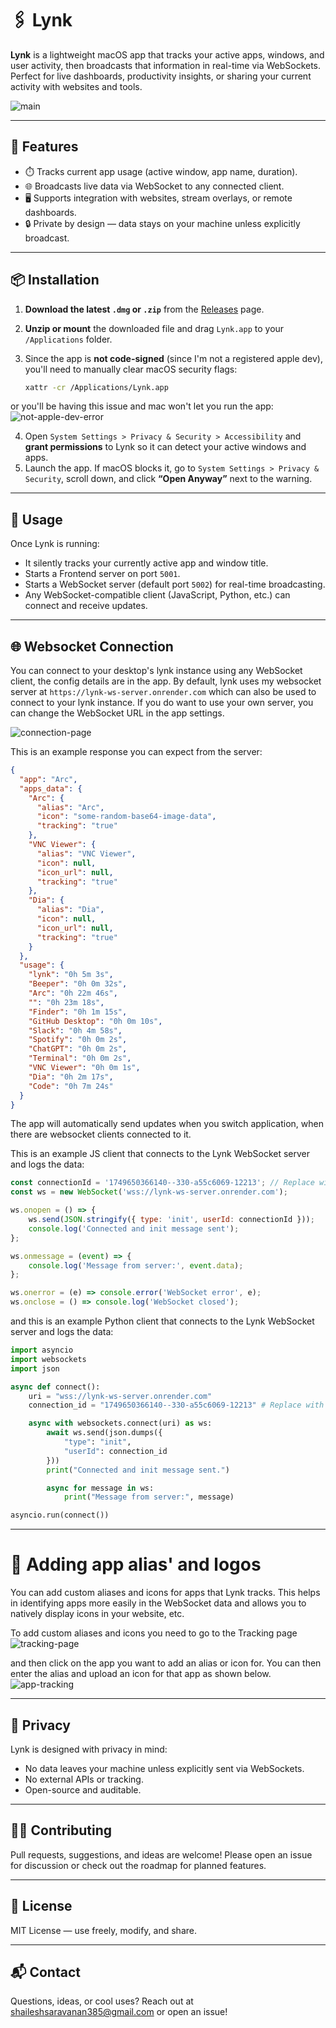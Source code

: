 # 🖇️ Lynk

**Lynk** is a lightweight macOS app that tracks your active apps, windows, and user activity, then broadcasts that information in real-time via WebSockets. Perfect for live dashboards, productivity insights, or sharing your current activity with websites and tools.

![main](images/main.png)

---

## 🚀 Features

* ⏱️ Tracks current app usage (active window, app name, duration).
* 🌐 Broadcasts live data via WebSocket to any connected client.
* 🖥️ Supports integration with websites, stream overlays, or remote dashboards.
* 🔒 Private by design — data stays on your machine unless explicitly broadcast.

---

## 📦 Installation

1. **Download the latest `.dmg` or `.zip`** from the [Releases](https://github.com/Shaileshsaravanan/lynk/releases) page.
2. **Unzip or mount** the downloaded file and drag `Lynk.app` to your `/Applications` folder.
3. Since the app is **not code-signed** (since I'm not a registered apple dev), you'll need to manually clear macOS security flags:

   ```bash
   xattr -cr /Applications/Lynk.app
   ```
or you'll be having this issue and mac won't let you run the app:
![not-apple-dev-error](images/not-apple-dev-error.png)

4. Open `System Settings > Privacy & Security > Accessibility` and **grant permissions** to Lynk so it can detect your active windows and apps.
5. Launch the app. If macOS blocks it, go to `System Settings > Privacy & Security`, scroll down, and click **“Open Anyway”** next to the warning.

---

## 🔧 Usage

Once Lynk is running:

* It silently tracks your currently active app and window title.
* Starts a Frontend server on port `5001`.
* Starts a WebSocket server (default port `5002`) for real-time broadcasting.
* Any WebSocket-compatible client (JavaScript, Python, etc.) can connect and receive updates.

---

## 🌐 Websocket Connection

You can connect to your desktop's lynk instance using any WebSocket client, the config details are in the app. By default, lynk uses my websocket server at `https://lynk-ws-server.onrender.com` which can also be used to connect to your lynk instance. If you do want to use your own server, you can change the WebSocket URL in the app settings.

![connection-page](images/connection-page.png)

This is an example response you can expect from the server:

```json
{
  "app": "Arc",
  "apps_data": {
    "Arc": {
      "alias": "Arc",
      "icon": "some-random-base64-image-data",
      "tracking": "true"
    },
    "VNC Viewer": {
      "alias": "VNC Viewer",
      "icon": null,
      "icon_url": null,
      "tracking": "true"
    },
    "Dia": {
      "alias": "Dia",
      "icon": null,
      "icon_url": null,
      "tracking": "true"
    }
  },
  "usage": {
    "lynk": "0h 5m 3s",
    "Beeper": "0h 0m 32s",
    "Arc": "0h 22m 46s",
    "": "0h 23m 18s",
    "Finder": "0h 1m 15s",
    "GitHub Desktop": "0h 0m 10s",
    "Slack": "0h 4m 58s",
    "Spotify": "0h 0m 2s",
    "ChatGPT": "0h 0m 2s",
    "Terminal": "0h 0m 2s",
    "VNC Viewer": "0h 0m 1s",
    "Dia": "0h 2m 17s",
    "Code": "0h 7m 24s"
  }
}

```

The app will automatically send updates when you switch application, when there are websocket clients connected to it.

This is an example JS client that connects to the Lynk WebSocket server and logs the data:

```javascript
const connectionId = '1749650366140--330-a55c6069-12213'; // Replace with your actual connection ID
const ws = new WebSocket('wss://lynk-ws-server.onrender.com');

ws.onopen = () => {
    ws.send(JSON.stringify({ type: 'init', userId: connectionId }));
    console.log('Connected and init message sent');
};

ws.onmessage = (event) => {
    console.log('Message from server:', event.data);
};

ws.onerror = (e) => console.error('WebSocket error', e);
ws.onclose = () => console.log('WebSocket closed');
```

and this is an example Python client that connects to the Lynk WebSocket server and logs the data:

```python
import asyncio
import websockets
import json

async def connect():
    uri = "wss://lynk-ws-server.onrender.com"
    connection_id = "1749650366140--330-a55c6069-12213" # Replace with your actual connection ID

    async with websockets.connect(uri) as ws:
        await ws.send(json.dumps({
            "type": "init",
            "userId": connection_id
        }))
        print("Connected and init message sent.")

        async for message in ws:
            print("Message from server:", message)

asyncio.run(connect())

```

---

# 🚀 Adding app alias' and logos

You can add custom aliases and icons for apps that Lynk tracks. This helps in identifying apps more easily in the WebSocket data and allows you to natively display icons in your website, etc.

To add custom aliases and icons you need to go to the Tracking page
![tracking-page](images/tracking.png)

and then click on the app you want to add an alias or icon for. You can then enter the alias and upload an icon for that app as shown below.
![app-tracking](images/app-tracking.png)


---

## 🔐 Privacy

Lynk is designed with privacy in mind:

* No data leaves your machine unless explicitly sent via WebSockets.
* No external APIs or tracking.
* Open-source and auditable.

---

## 👩‍💻 Contributing

Pull requests, suggestions, and ideas are welcome! Please open an issue for discussion or check out the roadmap for planned features.

---

## 📃 License

MIT License — use freely, modify, and share.

---

## 📬 Contact

Questions, ideas, or cool uses? Reach out at [shaileshsaravanan385@gmail.com](mailto:shaileshsaravanan385@gmail.com) or open an issue!